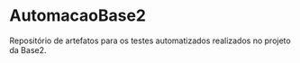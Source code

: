 # AutomacaoBase2
Repositório de artefatos para os testes automatizados realizados no projeto da Base2.
